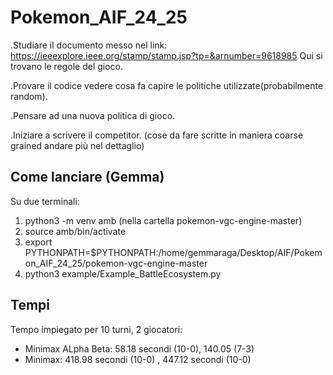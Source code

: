 # Pokemon_AIF_24_25

.Studiare il documento messo nel  link: https://ieeexplore.ieee.org/stamp/stamp.jsp?tp=&arnumber=9618985
Qui si trovano le regole del gioco.

.Provare il codice vedere cosa fa capire le politiche utilizzate(probabilmente random).

.Pensare ad una nuova politica di gioco.

.Iniziare a scrivere il competitor. 
(cose da fare scritte in maniera coarse grained andare più nel dettaglio)

## Come lanciare (Gemma) 
Su due terminali: 

1. python3 -m venv amb (nella cartella pokemon-vgc-engine-master)
2. source amb/bin/activate
3. export PYTHONPATH=$PYTHONPATH:/home/gemmaraga/Desktop/AIF/Pokemon_AIF_24_25/pokemon-vgc-engine-master
4. python3 example/Example_BattleEcosystem.py

## Tempi  
Tempo impiegato per 10 turni, 2 giocatori: 
- Minimax ALpha Beta: 58.18 secondi (10-0), 140.05 (7-3)
- Minimax: 418.98 secondi (10-0) , 447.12 secondi (10-0)
      